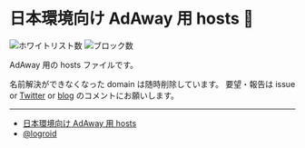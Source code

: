 # 日本環境向け AdAway 用 hosts :no_entry_sign:

![ホワイトリスト数](https://img.shields.io/badge/white-10-brightgreen)
![ブロック数](https://img.shields.io/badge/block-10-red)

AdAway 用の hosts ファイルです。

名前解決ができなくなった domain は随時削除しています。
要望・報告は issue or [Twitter](https://twitter.com/logroid) or [blog](http://logroid.blogspot.com/2012/06/adaway-hosts-for-japan.html) のコメントにお願いします。

---
* [日本環境向け AdAway 用 hosts](http://logroid.blogspot.com/2012/06/adaway-hosts-for-japan.html)
* [@logroid](https://twitter.com/logroid)

